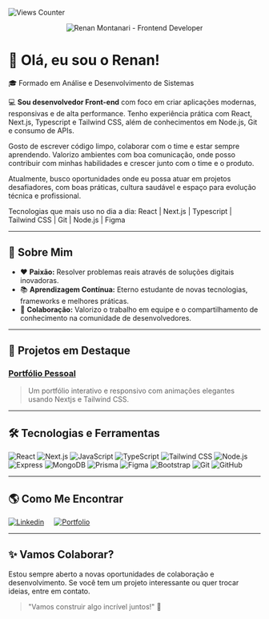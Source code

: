 ![Views Counter](https://views-counter.vercel.app/badge?pageId=renawmontanari&leftColor=000000&rightColor=0adb3f&type=total&label=TOTAL%20DE%20VISUALIZAÇÕES&style=none)

<p align="center">
  <img src="https://media.licdn.com/dms/image/v2/D4D16AQHK7b2tacsQtw/profile-displaybackgroundimage-shrink_350_1400/B4DZYXqnibHAAg-/0/1744153770740?e=1749686400&v=beta&t=G9H1toIVEmCG2vgwJzzqIhiem3L0sGTsWwOHm7UVtfk" alt="Renan Montanari - Frontend Developer" />
</p>

# 👋 Olá, eu sou o Renan!

🎓 Formado em Análise e Desenvolvimento de Sistemas

💻 **Sou desenvolvedor Front-end** com foco em criar aplicações modernas, responsivas e de alta performance. Tenho experiência prática com React, Next.js, Typescript e Tailwind CSS, além de conhecimentos em Node.js, Git e consumo de APIs.

Gosto de escrever código limpo, colaborar com o time e estar sempre aprendendo. Valorizo ambientes com boa comunicação, onde posso contribuir com minhas habilidades e crescer junto com o time e o produto.

Atualmente, busco oportunidades onde eu possa atuar em projetos desafiadores, com boas práticas, cultura saudável e espaço para evolução técnica e profissional.

Tecnologias que mais uso no dia a dia:
React | Next.js | Typescript | Tailwind CSS | Git | Node.js | Figma

---

## 🌟 Sobre Mim

- ❤️ **Paixão:** Resolver problemas reais através de soluções digitais inovadoras.
- 📚 **Aprendizagem Contínua:** Eterno estudante de novas tecnologias, frameworks e melhores práticas.
- 🤝 **Colaboração:** Valorizo o trabalho em equipe e o compartilhamento de conhecimento na comunidade de desenvolvedores.

---

## 🚀 Projetos em Destaque

### [**Portfólio Pessoal**](https://bit.ly/renapfolio)
> Um portfólio interativo e responsivo com animações elegantes usando Nextjs e Tailwind CSS.


---

## 🛠️ Tecnologias e Ferramentas  

<p align="left">
  <img src="https://img.shields.io/badge/-React-61DAFB?logo=react&logoColor=black&style=for-the-badge" alt="React" />
  <img src="https://img.shields.io/badge/-Next.js-000000?logo=next.js&logoColor=white&style=for-the-badge" alt="Next.js" />
  <img src="https://img.shields.io/badge/-JavaScript-F7DF1E?logo=javascript&logoColor=black&style=for-the-badge" alt="JavaScript" />
  <img src="https://img.shields.io/badge/-TypeScript-3178C6?logo=typescript&logoColor=white&style=for-the-badge" alt="TypeScript" />
  <img src="https://img.shields.io/badge/-TailwindCSS-38B2AC?logo=tailwind-css&logoColor=white&style=for-the-badge" alt="Tailwind CSS" />
  <img src="https://img.shields.io/badge/-Node.js-339933?logo=node.js&logoColor=white&style=for-the-badge" alt="Node.js" />
  <img src="https://img.shields.io/badge/-Express-000000?logo=express&logoColor=white&style=for-the-badge" alt="Express" />
  <img src="https://img.shields.io/badge/-MongoDB-47A248?logo=mongodb&logoColor=white&style=for-the-badge" alt="MongoDB" />
  <img src="https://img.shields.io/badge/-Prisma-2D3748?logo=prisma&logoColor=white&style=for-the-badge" alt="Prisma" />
  <img src="https://img.shields.io/badge/-Figma-F24E1E?logo=figma&logoColor=white&style=for-the-badge" alt="Figma" />
  <img src="https://img.shields.io/badge/-Bootstrap-7952B3?logo=bootstrap&logoColor=white&style=for-the-badge" alt="Bootstrap" />
  <img src="https://img.shields.io/badge/-Git-F05032?logo=git&logoColor=white&style=for-the-badge" alt="Git" />
  <img src="https://img.shields.io/badge/-GitHub-181717?logo=github&logoColor=white&style=for-the-badge" alt="GitHub" />
</p>



---

## 🌎 Como Me Encontrar

<p align="left" style="display: flex; gap: 20px;">
  <a href="https://www.linkedin.com/in/renan-w-montanari/" target="blank">
    <img align="center" src="https://img.shields.io/badge/LinkedIn-0077B5?style=for-the-badge&logo=linkedin&logoColor=white" alt="Linkedin" />
  </a>
  <a href="https://bit.ly/renapfolio" target="blank">
    <img align="center" src="https://img.shields.io/badge/Portfolio-255E63?style=for-the-badge&logo=About.me&logoColor=white" alt="Portfolio" />
  </a>
</p>

---

## ✨ Vamos Colaborar?

Estou sempre aberto a novas oportunidades de colaboração e desenvolvimento. Se você tem um projeto interessante ou quer trocar ideias, entre em contato.  
> "Vamos construir algo incrível juntos!" 🚀
